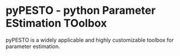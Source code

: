 # pyPESTO - python Parameter EStimation TOolbox

pyPESTO is a widely applicable and highly customizable toolbox for parameter estimation.
